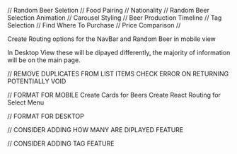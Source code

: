 // Random Beer Seletion // Food Pairing // Nationality // Random Beer Selection Animation // Carousel Styling // Beer Production Timeline // Tag Selection // Find Where To Purchase // Price Comparison //

Create Routing options for the NavBar and Random Beer in mobile view

In Desktop View these will be dipayed differently, the majority of information will be on the main page.

// REMOVE DUPLICATES FROM LIST ITEMS
CHECK ERROR ON RETURNING POTENTIALLY VOID

// FORMAT FOR MOBILE
Create Cards for Beers
Create React Routing for Select Menu

// FORMAT FOR DESKTOP

// CONSIDER ADDING HOW MANY ARE DIPLAYED FEATURE

// CONSIDER ADDING TAG FEATURE
